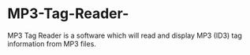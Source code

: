 # MP3-Tag-Reader-
 MP3 Tag Reader is a software which will read and display MP3 (ID3) tag information from MP3 files.
